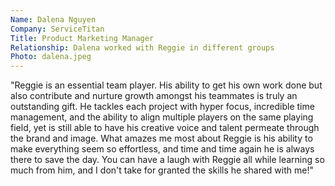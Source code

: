 ```yaml
---
Name: Dalena Nguyen
Company: ServiceTitan
Title: Product Marketing Manager
Relationship: Dalena worked with Reggie in different groups
Photo: dalena.jpeg
---
```

"Reggie is an essential team player. His ability to get his own work done but also contribute and nurture growth amongst his teammates is truly an outstanding gift. He tackles each project with hyper focus, incredible time management, and the ability to align multiple players on the same playing field, yet is still able to have his creative voice and talent permeate through the brand and image. What amazes me most about Reggie is his ability to make everything seem so effortless, and time and time again he is always there to save the day. You can have a laugh with Reggie all while learning so much from him, and I don't take for granted the skills he shared with me!"